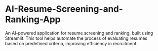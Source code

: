 # AI-Resume-Screening-and-Ranking-App
An AI-powered application for resume screening and ranking, built using Streamlit. This tool helps automate the process of evaluating resumes based on predefined criteria, improving efficiency in recruitment.
